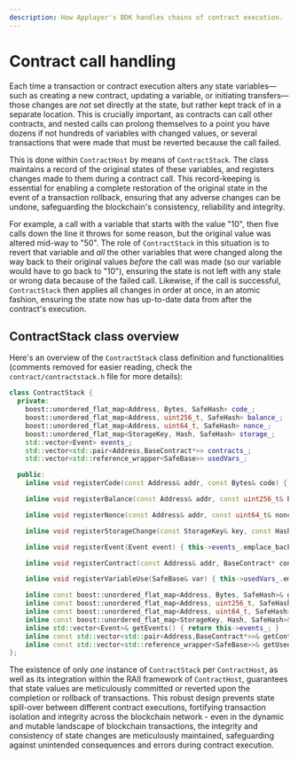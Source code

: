 ```yaml
---
description: How Applayer's BDK handles chains of contract execution.
---
```


# Contract call handling

Each time a transaction or contract execution alters any state variables—such as creating a new contract, updating a variable, or initiating transfers—those changes are *not* set directly at the state, but rather kept track of in a separate location. This is crucially important, as contracts can call other contracts, and nested calls can prolong themselves to a point you have dozens if not hundreds of variables with changed values, or several transactions that were made that must be reverted because the call failed.

This is done within `ContractHost` by means of `ContractStack`. The class maintains a record of the original states of these variables, and registers changes made to them during a contract call. This record-keeping is essential for enabling a complete restoration of the original state in the event of a transaction rollback, ensuring that any adverse changes can be undone, safeguarding the blockchain's consistency, reliability and integrity.

For example, a call with a variable that starts with the value "10", then five calls down the line it throws for some reason, but the original value was altered mid-way to "50". The role of `ContractStack` in this situation is to revert that variable and *all* the other variables that were changed along the way back to their original values *before* the call was made (so our variable would have to go back to "10"), ensuring the state is not left with any stale or wrong data because of the failed call. Likewise, if the call is successful, `ContractStack` then applies all changes in order at once, in an atomic fashion, ensuring the state now has up-to-date data from after the contract's execution.

## ContractStack class overview

Here's an overview of the `ContractStack` class definition and functionalities (comments removed for easier reading, check the `contract/contractstack.h` file for more details):

```c++
class ContractStack {
  private:
    boost::unordered_flat_map<Address, Bytes, SafeHash> code_;
    boost::unordered_flat_map<Address, uint256_t, SafeHash> balance_;
    boost::unordered_flat_map<Address, uint64_t, SafeHash> nonce_;
    boost::unordered_flat_map<StorageKey, Hash, SafeHash> storage_;
    std::vector<Event> events_;
    std::vector<std::pair<Address,BaseContract*>> contracts_;
    std::vector<std::reference_wrapper<SafeBase>> usedVars_;

  public:
    inline void registerCode(const Address& addr, const Bytes& code) { this->code_.try_emplace(addr, code); }

    inline void registerBalance(const Address& addr, const uint256_t& balance) { this->balance_.try_emplace(addr, balance); }

    inline void registerNonce(const Address& addr, const uint64_t& nonce) { this->nonce_.try_emplace(addr, nonce); }

    inline void registerStorageChange(const StorageKey& key, const Hash& value) { this->storage_.try_emplace(key, value); }

    inline void registerEvent(Event event) { this->events_.emplace_back(std::move(event)); }

    inline void registerContract(const Address& addr, BaseContract* contract) { this->contracts_.emplace_back(addr, contract); }

    inline void registerVariableUse(SafeBase& var) { this->usedVars_.emplace_back(var); }

    inline const boost::unordered_flat_map<Address, Bytes, SafeHash>& getCode() const { return this->code_; }
    inline const boost::unordered_flat_map<Address, uint256_t, SafeHash>& getBalance() const { return this->balance_; }
    inline const boost::unordered_flat_map<Address, uint64_t, SafeHash>& getNonce() const { return this->nonce_; }
    inline const boost::unordered_flat_map<StorageKey, Hash, SafeHash>& getStorage() const { return this->storage_; }
    inline std::vector<Event>& getEvents() { return this->events_; }
    inline const std::vector<std::pair<Address,BaseContract*>>& getContracts() const { return this->contracts_; }
    inline const std::vector<std::reference_wrapper<SafeBase>>& getUsedVars() const { return this->usedVars_; }
};
```

The existence of only *one* instance of `ContractStack` per `ContractHost`, as well as its integration within the RAII framework of `ContractHost`, guarantees that state values are meticulously committed or reverted upon the completion or rollback of transactions. This robust design prevents state spill-over between different contract executions, fortifying transaction isolation and integrity across the blockchain network - even in the dynamic and mutable landscape of blockchain transactions, the integrity and consistency of state changes are meticulously maintained, safeguarding against unintended consequences and errors during contract execution.
